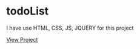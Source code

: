 # todoList
I have use HTML, CSS, JS, JQUERY for this project

[View Project](https://01kingmaker01.github.io/todoList/)
